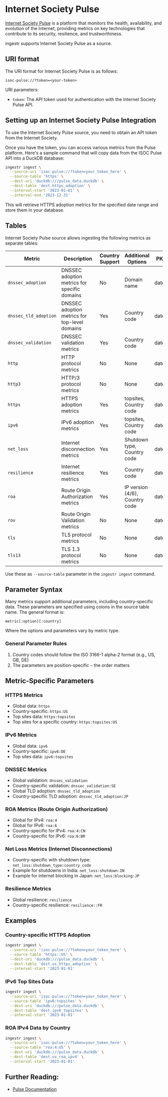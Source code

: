 # Internet Society Pulse

[Internet Society Pulse](https://pulse.internetsociety.org/) is a platform that monitors the health, availability, and evolution of the Internet, providing metrics on key technologies that contribute to its security, resilience, and trustworthiness.

ingestr supports Internet Society Pulse as a source.

## URI format

The URI format for Internet Society Pulse is as follows:

```plaintext
isoc-pulse://?token=<your-token>
```

URI parameters:
- `token`: The API token used for authentication with the Internet Society Pulse API.

## Setting up an Internet Society Pulse Integration

To use the Internet Society Pulse source, you need to obtain an API token from the Internet Society.

Once you have the token, you can access various metrics from the Pulse platform. Here's a sample command that will copy data from the ISOC Pulse API into a DuckDB database:

```sh
ingestr ingest \
  --source-uri 'isoc-pulse://?token=your_token_here' \
  --source-table 'https' \
  --dest-uri 'duckdb:///pulse_data.duckdb' \
  --dest-table 'dest.https_adoption' \
  --interval-start '2023-01-01' \
  --interval-end '2023-12-31'
```

This will retrieve HTTPS adoption metrics for the specified date range and store them in your database.

## Tables

Internet Society Pulse source allows ingesting the following metrics as separate tables:

| Metric | Description | Country Support | Additional Options | PK | Inc Key | Inc Strategy |
|--------|-------------|-----------------|-------------------|-----|----------|--------------|
| `dnssec_adoption` | DNSSEC adoption metrics for specific domains | No | Domain name | date | date | merge |
| `dnssec_tld_adoption` | DNSSEC adoption metrics for top-level domains | Yes | Country code | date | date | merge |
| `dnssec_validation` | DNSSEC validation metrics | Yes | Country code | date | date | merge |
| `http` | HTTP protocol metrics | No | None | date | date | merge |
| `http3` | HTTP/3 protocol metrics | No | None | date | date | merge |
| `https` | HTTPS adoption metrics | Yes | topsites, Country code | date | date | merge |
| `ipv6` | IPv6 adoption metrics | Yes | topsites, Country code | date | date | merge |
| `net_loss` | Internet disconnection metrics | Yes | Shutdown type, Country code | date | date | merge |
| `resilience` | Internet resilience metrics | Yes | Country code | date | date | merge |
| `roa` | Route Origin Authorization metrics | Yes | IP version (4/6), Country code | date | date | merge |
| `rov` | Route Origin Validation metrics | No | None | date | date | merge |
| `tls` | TLS protocol metrics | No | None | date | date | merge |
| `tls13` | TLS 1.3 protocol metrics | No | None | date | date | merge |


Use these as `--source-table` parameter in the `ingestr ingest` command.

## Parameter Syntax

Many metrics support additional parameters, including country-specific data. These parameters are specified using colons in the source table name. The general format is:

```
metric[:option][:country]
```

Where the options and parameters vary by metric type.

### General Parameter Rules

1. Country codes should follow the ISO 3166-1 alpha-2 format (e.g., US, GB, DE)
2. The parameters are position-specific – the order matters

## Metric-Specific Parameters

### HTTPS Metrics

- Global data: `https`
- Country-specific: `https:US` 
- Top sites data: `https:topsites`
- Top sites for a specific country: `https:topsites:US`

### IPv6 Metrics

- Global data: `ipv6` 
- Country-specific: `ipv6:DE` 
- Top sites data: `ipv6:topsites`

### DNSSEC Metrics

- Global validation: `dnssec_validation`
- Country-specific validation: `dnssec_validation:SE` 
- Global TLD adoption: `dnssec_tld_adoption`
- Country-specific TLD adoption: `dnssec_tld_adoption:JP`

### ROA Metrics (Route Origin Authorization)

- Global for IPv4: `roa:4`
- Global for IPv6: `roa:6`
- Country-specific for IPv4: `roa:4:CN`
- Country-specific for IPv6: `roa:6:BR`

### Net Loss Metrics (Internet Disconnections)

- Country-specific with shutdown type: `net_loss:shutdown_type:country_code`
- Example for shutdowns in India: `net_loss:shutdown:IN`
- Example for internet blocking in Japan: `net_loss:blocking:JP`

### Resilience Metrics

- Global resilience: `resilience`
- Country-specific resilience: `resilience::FR`

## Examples

### Country-specific HTTPS Adoption

```sh
ingestr ingest \
  --source-uri 'isoc-pulse://?token=your_token_here' \
  --source-table 'https::US' \
  --dest-uri 'duckdb:///pulse_data.duckdb' \
  --dest-table 'dest.us_https_adoption' \
  --interval-start '2023-01-01'
```

### IPv6 Top Sites Data

```sh
ingestr ingest \
  --source-uri 'isoc-pulse://?token=your_token_here' \
  --source-table 'ipv6:topsites' \
  --dest-uri 'duckdb:///pulse_data.duckdb' \
  --dest-table 'dest.ipv6_topsites' \
  --interval-start '2023-01-01'
```

### ROA IPv4 Data by Country

```sh
ingestr ingest \
  --source-uri 'isoc-pulse://?token=your_token_here' \
  --source-table 'roa:4:US' \
  --dest-uri 'duckdb:///pulse_data.duckdb' \
  --dest-table 'dest.us_roa_ipv4' \
  --interval-start '2023-01-01'
```

## Further Reading:
* [Pulse Documentation](https://pulse.internetsociety.org/api/docs)